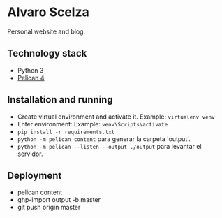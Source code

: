 # Alvaro Scelza

Personal website and blog.

## Technology stack
- Python 3
- [Pelican 4](https://docs.getpelican.com/en/4.7.2/quickstart.html)

## Installation and running

- Create virtual environment and activate it. Example: `virtualenv venv`
- Enter environment: Example: `venv\Scripts\activate`
- `pip install -r requirements.txt`
- `python -m pelican content` para generar la carpeta 'output'.
- `python -m pelican --listen --output ./output` para levantar el servidor.

## Deployment

- pelican content
- ghp-import output -b master
- git push origin master
